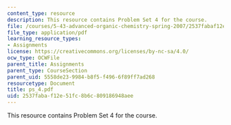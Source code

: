 ```yaml
---
content_type: resource
description: This resource contains Problem Set 4 for the course.
file: /courses/5-43-advanced-organic-chemistry-spring-2007/2537fabaf12e51fc8b6c809186948aee_ps_4.pdf
file_type: application/pdf
learning_resource_types:
- Assignments
license: https://creativecommons.org/licenses/by-nc-sa/4.0/
ocw_type: OCWFile
parent_title: Assignments
parent_type: CourseSection
parent_uid: 5558de23-9984-b8f5-f496-6f89ff7ad268
resourcetype: Document
title: ps_4.pdf
uid: 2537faba-f12e-51fc-8b6c-809186948aee
---
```

This resource contains Problem Set 4 for the course.